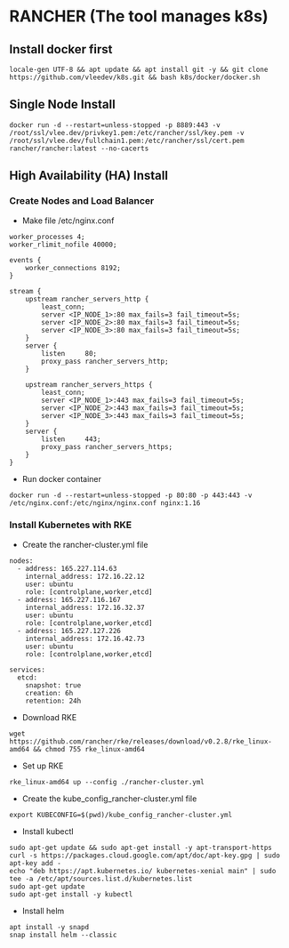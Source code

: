 # RANCHER (The tool manages k8s)
## Install docker first
```
locale-gen UTF-8 && apt update && apt install git -y && git clone https://github.com/vleedev/k8s.git && bash k8s/docker/docker.sh
```
## Single Node Install
```
docker run -d --restart=unless-stopped -p 8889:443 -v /root/ssl/vlee.dev/privkey1.pem:/etc/rancher/ssl/key.pem -v /root/ssl/vlee.dev/fullchain1.pem:/etc/rancher/ssl/cert.pem rancher/rancher:latest --no-cacerts
```
## High Availability (HA) Install
### Create Nodes and Load Balancer
- Make file /etc/nginx.conf
```
worker_processes 4;
worker_rlimit_nofile 40000;

events {
    worker_connections 8192;
}

stream {
    upstream rancher_servers_http {
        least_conn;
        server <IP_NODE_1>:80 max_fails=3 fail_timeout=5s;
        server <IP_NODE_2>:80 max_fails=3 fail_timeout=5s;
        server <IP_NODE_3>:80 max_fails=3 fail_timeout=5s;
    }
    server {
        listen     80;
        proxy_pass rancher_servers_http;
    }

    upstream rancher_servers_https {
        least_conn;
        server <IP_NODE_1>:443 max_fails=3 fail_timeout=5s;
        server <IP_NODE_2>:443 max_fails=3 fail_timeout=5s;
        server <IP_NODE_3>:443 max_fails=3 fail_timeout=5s;
    }
    server {
        listen     443;
        proxy_pass rancher_servers_https;
    }
}
```
- Run docker container
```
docker run -d --restart=unless-stopped -p 80:80 -p 443:443 -v /etc/nginx.conf:/etc/nginx/nginx.conf nginx:1.16
```
### Install Kubernetes with RKE
- Create the rancher-cluster.yml file
```
nodes:
  - address: 165.227.114.63
    internal_address: 172.16.22.12
    user: ubuntu
    role: [controlplane,worker,etcd]
  - address: 165.227.116.167
    internal_address: 172.16.32.37
    user: ubuntu
    role: [controlplane,worker,etcd]
  - address: 165.227.127.226
    internal_address: 172.16.42.73
    user: ubuntu
    role: [controlplane,worker,etcd]

services:
  etcd:
    snapshot: true
    creation: 6h
    retention: 24h
```
- Download RKE
```
wget https://github.com/rancher/rke/releases/download/v0.2.8/rke_linux-amd64 && chmod 755 rke_linux-amd64
```
- Set up RKE
```
rke_linux-amd64 up --config ./rancher-cluster.yml
```
- Create the kube_config_rancher-cluster.yml file
```
export KUBECONFIG=$(pwd)/kube_config_rancher-cluster.yml
```
- Install kubectl
```
sudo apt-get update && sudo apt-get install -y apt-transport-https
curl -s https://packages.cloud.google.com/apt/doc/apt-key.gpg | sudo apt-key add -
echo "deb https://apt.kubernetes.io/ kubernetes-xenial main" | sudo tee -a /etc/apt/sources.list.d/kubernetes.list
sudo apt-get update
sudo apt-get install -y kubectl
```
- Install helm
```
apt install -y snapd
snap install helm --classic
```
